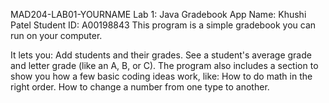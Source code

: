 MAD204-LAB01-YOURNAME
Lab 1: Java Gradebook App
Name: Khushi Patel
Student ID: A00198843
This program is a simple gradebook you can run on your computer.

It lets you:
Add students and their grades.
See a student's average grade and letter grade (like an A, B, or C).
The program also includes a section to show you how a few basic coding ideas work, like:
How to do math in the right order.
How to change a number from one type to another.


